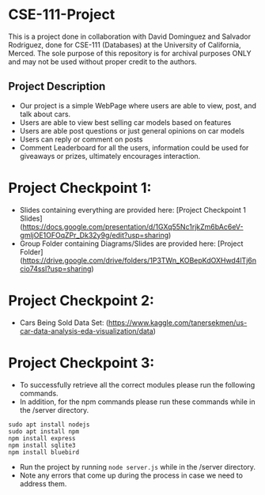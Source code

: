 # CSE-111-Project
This is a project done in collaboration with David Dominguez and Salvador Rodriguez, done for CSE-111 (Databases) at the University of California, Merced. The sole purpose of this repository is for archival purposes ONLY and may not be used without proper credit to the authors. 

## Project Description
- Our project is a simple WebPage where users are able to view, post, and talk about cars.
- Users are able to view best selling car models based on features
- Users are able post questions or just general opinions on car models
- Users can reply or comment on posts
- Comment Leaderboard for all the users, information could be used for giveaways or prizes, ultimately encourages interaction. 


# Project Checkpoint 1: 
- Slides containing everything are provided here: [Project Checkpoint 1 Slides] (https://docs.google.com/presentation/d/1GXq55Nc1rjkZm6bAc6eV-gmljOE1OFOqZPr_Dk32y9g/edit?usp=sharing)
- Group Folder containing Diagrams/Slides are provided here: [Project Folder] (https://drive.google.com/drive/folders/1P3TWn_KOBepKdOXHwd4lTj6ncio74ssl?usp=sharing)

# Project Checkpoint 2:
- Cars Being Sold Data Set: (https://www.kaggle.com/tanersekmen/us-car-data-analysis-eda-visualization/data)

# Project Checkpoint 3: 
- To successfully retrieve all the correct modules please run the following commands.
- In addition, for the npm commands please run these commands while in the /server directory. 
```
sudo apt install nodejs
sudo apt install npm
npm install express 
npm install sqlite3
npm install bluebird
```

- Run the project by running `node server.js` while in the /server directory. 
- Note any errors that come up during the process in case we need to address them.
